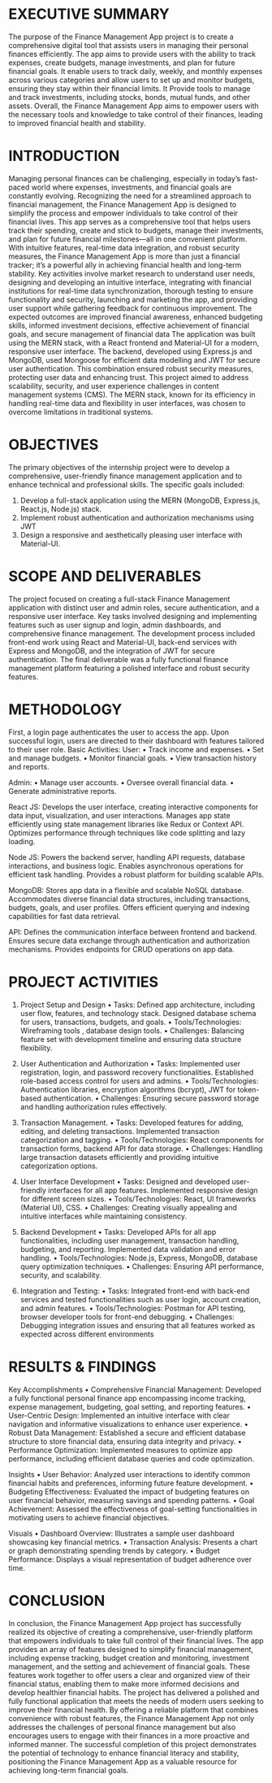 # EXECUTIVE SUMMARY

The purpose of the Finance Management App project is to create a comprehensive digital tool that assists users in managing their personal finances efficiently. The app aims to provide users with the ability to track expenses, create budgets, manage investments, and plan for future financial goals. It enable users to track daily, weekly, and monthly expenses across various categories and allow users to set up and monitor budgets, ensuring they stay within their financial limits. It Provide tools to manage and track investments, including stocks, bonds, mutual funds, and other assets. Overall, the Finance Management App aims to empower users with the necessary tools and knowledge to take control of their finances, leading to improved financial health and stability.

# INTRODUCTION

Managing personal finances can be challenging, especially in today’s fast-paced world where expenses, investments, and financial goals are constantly evolving. Recognizing the need for a streamlined approach to financial management, the Finance Management App is designed to simplify the process and empower individuals to take control of their financial lives. This app serves as a comprehensive tool that helps users track their spending, create and stick to budgets, manage their investments, and plan for future financial milestones—all in one convenient platform. With intuitive features, real-time data integration, and robust security measures, the Finance Management App is more than just a financial tracker; it’s a powerful ally in achieving financial health and long-term stability.
Key activities involve market research to understand user needs, designing and developing an intuitive interface, integrating with financial institutions for real-time data synchronization, thorough testing to ensure functionality and security, launching and marketing the app, and providing user support while gathering feedback for continuous improvement. The expected outcomes are improved financial awareness, enhanced budgeting skills, informed investment decisions, effective achievement of financial goals, and secure management of financial data
The application was built using the MERN stack, with a React frontend and Material-UI for a modern, responsive user interface. The backend, developed using Express.js and MongoDB, used Mongoose for efficient data modelling and JWT for secure user authentication. This combination ensured robust security measures, protecting user data and enhancing trust. This project aimed to address scalability, security, and user experience challenges in content management systems (CMS). The MERN stack, known for its efficiency in handling real-time data and flexibility in user interfaces, was chosen to overcome limitations in traditional systems. 

# OBJECTIVES

The primary objectives of the internship project were to develop a comprehensive, user-friendly finance management application and to enhance technical and professional skills. The specific goals included:
1.	 Develop a full-stack application using the MERN (MongoDB, Express.js, React.js, Node.js) stack.
2.	Implement robust authentication and authorization mechanisms using JWT 
3.	Design a responsive and aesthetically pleasing user interface with Material-UI.
   
# SCOPE AND DELIVERABLES

The project focused on creating a full-stack Finance Management application with distinct user and admin roles, secure authentication, and a responsive user interface. Key tasks involved designing and implementing features such as user signup and login, admin dashboards, and comprehensive finance management. The development process included front-end work using React and Material-UI, back-end services with Express and MongoDB, and the integration of JWT for secure authentication. The final deliverable was a fully functional finance management platform featuring a polished interface and robust security features.

# METHODOLOGY

First, a login page authenticates the user to access the app. Upon successful login, users are directed to their dashboard with features tailored to their user role.
Basic Activities:
User:
•	Track income and expenses.
•	Set and manage budgets.
•	Monitor financial goals.
•	View transaction history and reports.

Admin:
•	Manage user accounts.
•	Oversee overall financial data.
•	Generate administrative reports.

React JS:
Develops the user interface, creating interactive components for data input, visualization, and user interactions. Manages app state efficiently using state management libraries like Redux or Context API. Optimizes performance through techniques like code splitting and lazy loading.

Node JS:
Powers the backend server, handling API requests, database interactions, and business logic. Enables asynchronous operations for efficient task handling. Provides a robust platform for building scalable APIs.

MongoDB:
Stores app data in a flexible and scalable NoSQL database. Accommodates diverse financial data structures, including transactions, budgets, goals, and user profiles. Offers efficient querying and indexing capabilities for fast data retrieval.

API:
Defines the communication interface between frontend and backend. Ensures secure data exchange through authentication and authorization mechanisms. Provides endpoints for CRUD operations on app data.

# PROJECT ACTIVITIES

1.	Project Setup and Design
•	 Tasks: Defined app architecture, including user flow, features, and technology stack. Designed database schema for users, transactions, budgets, and goals.
•	Tools/Technologies: Wireframing tools , database design tools.
•	Challenges: Balancing feature set with development timeline and ensuring data structure flexibility.

2.	User Authentication and Authorization
•	Tasks: Implemented user registration, login, and password recovery functionalities. Established role-based access control for users and admins.
•	Tools/Technologies: Authentication libraries, encryption algorithms (bcrypt), JWT for token-based authentication.
•	Challenges: Ensuring secure password storage and handling authorization rules effectively.

3.	Transaction Management.
•	Tasks: Developed features for adding, editing, and deleting transactions. Implemented transaction categorization and tagging.
•	Tools/Technologies: React components for transaction forms, backend API for data storage.
•	Challenges: Handling large transaction datasets efficiently and providing intuitive categorization options.

4.	User Interface Development
•	Tasks: Designed and developed user-friendly interfaces for all app features. Implemented responsive design for different screen sizes.
•	Tools/Technologies: React, UI frameworks (Material UI), CSS.
•	Challenges: Creating visually appealing and intuitive interfaces while maintaining consistency.

5.	Backend Development
•	Tasks: Developed APIs for all app functionalities, including user management, transaction handling, budgeting, and reporting. Implemented data validation and error handling.
•	Tools/Technologies: Node.js, Express, MongoDB, database query optimization techniques.
•	Challenges: Ensuring API performance, security, and scalability.

6.	Integration and Testing:
•	Tasks: Integrated front-end with back-end services and tested functionalities such as user login, account creation, and admin features.
•	Tools/Technologies: Postman for API testing, browser developer tools for front-end debugging.
•	Challenges: Debugging integration issues and ensuring that all features worked as expected across different environments


# RESULTS & FINDINGS

Key Accomplishments
•	Comprehensive Financial Management:  Developed a fully functional personal finance app encompassing income tracking, expense management, budgeting, goal setting, and reporting features.
•	User-Centric Design:  Implemented an intuitive interface with clear navigation and informative visualizations to enhance user experience.
•	Robust Data Management:  Established a secure and efficient database structure to store financial data, ensuring data integrity and privacy.
•	Performance Optimization:  Implemented measures to optimize app performance, including efficient database queries and code optimization.

Insights
•	User Behavior: Analyzed user interactions to identify common financial habits and preferences, informing future feature development.
•	Budgeting Effectiveness: Evaluated the impact of budgeting features on user financial behavior, measuring savings and spending patterns.
•	Goal Achievement: Assessed the effectiveness of goal-setting functionalities in motivating users to achieve financial objectives.

Visuals
•	Dashboard Overview:  Illustrates a sample user dashboard showcasing key financial metrics.
•	Transaction Analysis:  Presents a chart or graph demonstrating spending trends by category.
•	Budget Performance: Displays a visual representation of budget adherence over time.

# CONCLUSION

In conclusion, the Finance Management App project has successfully realized its objective of creating a comprehensive, user-friendly platform that empowers individuals to take full control of their financial lives. The app provides an array of features designed to simplify financial management, including expense tracking, budget creation and monitoring, investment management, and the setting and achievement of financial goals. These features work together to offer users a clear and organized view of their financial status, enabling them to make more informed decisions and develop healthier financial habits.
The project has delivered a polished and fully functional application that meets the needs of modern users seeking to improve their financial health. By offering a reliable platform that combines convenience with robust features, the Finance Management App not only addresses the challenges of personal finance management but also encourages users to engage with their finances in a more proactive and informed manner. The successful completion of this project demonstrates the potential of technology to enhance financial literacy and stability, positioning the Finance Management App as a valuable resource for achieving long-term financial goals.

